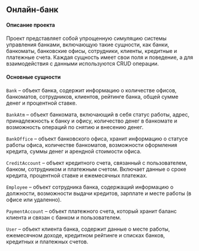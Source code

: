 ## Онлайн-банк

#### Описание проекта

Проект представляет собой упрощенную симуляцию системы управления банками, включающую такие сущности, как банки, банкоматы, банковские офисы, сотрудники, клиенты, кредитные и платежные счета. Каждая сущность имеет свои поля и поведение, а для взаимодействия с данными используются CRUD операции.

#### Основные сущности

`Bank` – объект банка, содержит информацию о количестве офисов, банкоматов, сотрудников, клиентов, рейтинге банка, общей сумме денег и процентной ставке.

`BankAtm` – объект банкомата, включающий в себя статус работы, адрес, принадлежность к банку и офису, количество денег в банкомате и возможность операций по снятию и внесению денег.

`BankOffice` – объект банковского офиса, хранит информацию о статусе работы офиса, количестве банкоматов, возможности оформления кредита, суммы денег и арендной стоимости офиса.

`CreditAccount` – объект кредитного счета, связанный с пользователем, банком, сотрудником и платежным счетом. Включает данные о сроке кредита, процентной ставке и ежемесячных платежах.

`Employee` – объект сотрудника банка, содержащий информацию о должности, возможности выдачи кредитов, зарплате и месте работы (в офисе или удаленно).

`PaymentAccount` – объект платежного счета, который хранит баланс клиента и связан с банком и пользователем.

`User` – объект клиента банка, содержит данные о месте работы, ежемесячном доходе, кредитном рейтинге и списках банков, кредитных и платежных счетов.